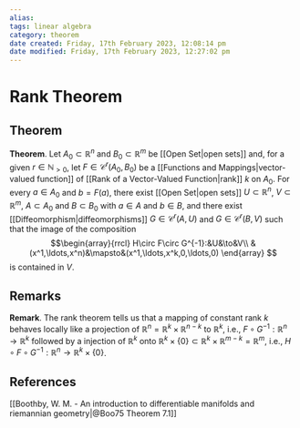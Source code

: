 ```yaml
---
alias: 
tags: linear algebra
category: theorem
date created: Friday, 17th February 2023, 12:08:14 pm
date modified: Friday, 17th February 2023, 12:27:02 pm
---
```


# Rank Theorem

## Theorem

**Theorem**. Let $A_0\subset\mathbb{R}^n$ and $B_0\subset\mathbb{R}^m$ be [[Open Set|open sets]] and, for a given $r\in\mathbb{N}_{>0}$, let $F\in\mathcal{C}^r(A_0,B_0)$ be a [[Functions and Mappings|vector-valued function]] of [[Rank of a Vector-Valued Function|rank]] $k$ on $A_0$. For every $a\in A_0$ and $b=F(a)$, there exist [[Open Set|open sets]] $U\subset\mathbb{R}^n$,  $V\subset\mathbb{R}^m$, $A\subset A_0$ and $B\subset B_0$ with $a\in A$ and $b\in B$, and there exist [[Diffeomorphism|diffeomorphisms]] $G\in\mathcal{C}^r(A,U)$ and $G\in\mathcal{C}^r(B,V)$ such that the image of the composition 
$$\begin{array}{rrcl}
H\circ F\circ G^{-1}:&U&\to&V\\
&(x^1,\ldots,x^n)&\mapsto&(x^1,\ldots,x^k,0,\ldots,0)
\end{array}
$$
is contained in $V$.

## Remarks

**Remark**. The rank theorem tells us that a mapping of constant rank $k$ behaves locally like a projection of $\mathbb{R}^n=\mathbb{R}^k\times\mathbb{R}^{n-k}$ to $\mathbb{R}^k$, i.e., $F\circ G^{-1}:\mathbb{R}^n\to\mathbb{R}^k$ followed by a injection of $\mathbb{R}^k$ onto $\mathbb{R}^k\times\{0\}\subset\mathbb{R}^k\times\mathbb{R}^{m-k}=\mathbb{R}^m$, i.e., $H\circ F\circ G^{-1}:\mathbb{R}^n\to\mathbb{R}^k\times\{0\}$.

## References

[[Boothby, W. M. - An introduction to differentiable manifolds and riemannian geometry|@Boo75 Theorem 7.1]]